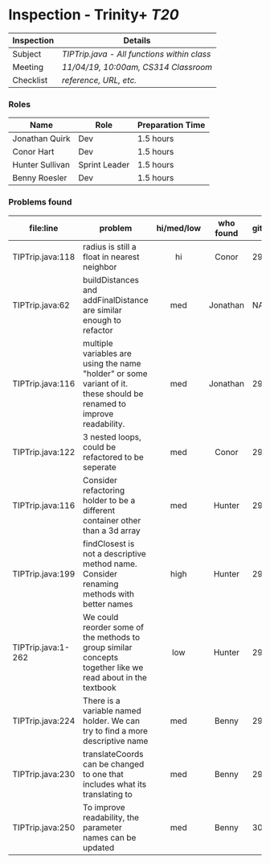 # Inspection - Trinity+ *T20* 
 
| Inspection | Details |
| ----- | ----- |
| Subject | *TIPTrip.java - All functions within class* |
| Meeting | *11/04/19, 10:00am, CS314 Classroom* |
| Checklist | *reference, URL, etc.* |

### Roles

| Name | Role | Preparation Time |
| ---- | ---- | ---- |
| Jonathan Quirk | Dev | 1.5 hours |
| Conor Hart | Dev | 1.5 hours |
| Hunter Sullivan | Sprint Leader | 1.5 hours |
| Benny Roesler  | Dev | 1.5 hours |

### Problems found

| file:line | problem | hi/med/low | who found | github#  |
| --- | --- | :---: | :---: | --- |
| TIPTrip.java:118 | radius is still a float in nearest neighbor | hi | Conor| 294 |
| TIPTrip.java:62 | buildDistances and addFinalDistance are similar enough to refactor | med | Jonathan | NA |
| TIPTrip.java:116 | multiple variables are using the name "holder" or some variant of it. these should be renamed to improve readability. | med | Jonathan | 295 |
| TIPTrip.java:122 | 3 nested loops, could be refactored to be seperate | med | Conor | 297 |
| TIPTrip.java:116 | Consider refactoring holder to be a different container other than a 3d array | med | Hunter | 298 |
| TIPTrip.java:199 | findClosest is not a descriptive method name. Consider renaming methods with better names | high | Hunter | 296 |
| TIPTrip.java:1-262 | We could reorder some of the methods to group similar concepts together like we read about in the textbook | low | Hunter | 299 |
| TIPTrip.java:224 | There is a variable named holder. We can try to find a more descriptive name | med | Benny | 295  |
| TIPTrip.java:230 | translateCoords can be changed to one that includes what its translating to | med | Benny | 296  |
| TIPTrip.java:250 | To improve readability, the parameter names can be updated | med | Benny | 300 |
